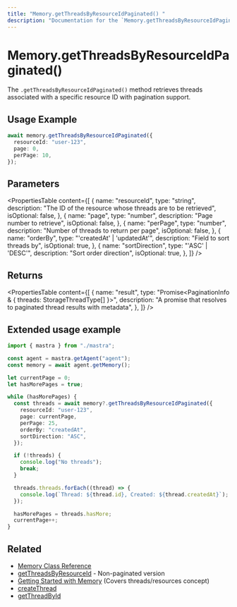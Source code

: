 ```yaml
---
title: "Memory.getThreadsByResourceIdPaginated() "
description: "Documentation for the `Memory.getThreadsByResourceIdPaginated()` method in Mastra, which retrieves threads associated with a specific resource ID with pagination support."
---
```


# Memory.getThreadsByResourceIdPaginated()

The `.getThreadsByResourceIdPaginated()` method retrieves threads associated with a specific resource ID with pagination support.

## Usage Example

```typescript copy
await memory.getThreadsByResourceIdPaginated({
  resourceId: "user-123",
  page: 0,
  perPage: 10,
});
```

## Parameters

<PropertiesTable
content={[
{
name: "resourceId",
type: "string",
description: "The ID of the resource whose threads are to be retrieved",
isOptional: false,
},
{
name: "page",
type: "number",
description: "Page number to retrieve",
isOptional: false,
},
{
name: "perPage",
type: "number",
description: "Number of threads to return per page",
isOptional: false,
},
{
name: "orderBy",
type: "'createdAt' | 'updatedAt'",
description: "Field to sort threads by",
isOptional: true,
},
{
name: "sortDirection",
type: "'ASC' | 'DESC'",
description: "Sort order direction",
isOptional: true,
},
]}
/>

## Returns

<PropertiesTable
content={[
{
name: "result",
type: "Promise<PaginationInfo & { threads: StorageThreadType[] }>",
description: "A promise that resolves to paginated thread results with metadata",
},
]}
/>

## Extended usage example

```typescript filename="src/test-memory.ts" showLineNumbers copy
import { mastra } from "./mastra";

const agent = mastra.getAgent("agent");
const memory = await agent.getMemory();

let currentPage = 0;
let hasMorePages = true;

while (hasMorePages) {
  const threads = await memory?.getThreadsByResourceIdPaginated({
    resourceId: "user-123",
    page: currentPage,
    perPage: 25,
    orderBy: "createdAt",
    sortDirection: "ASC",
  });

  if (!threads) {
    console.log("No threads");
    break;
  }

  threads.threads.forEach((thread) => {
    console.log(`Thread: ${thread.id}, Created: ${thread.createdAt}`);
  });

  hasMorePages = threads.hasMore;
  currentPage++;
}
```

## Related

- [Memory Class Reference](/docs/reference/memory)
- [getThreadsByResourceId](/docs/reference/memory/getThreadsByResourceId) - Non-paginated version
- [Getting Started with Memory](/docs/memory/overview) (Covers threads/resources concept)
- [createThread](/docs/reference/memory/createThread)
- [getThreadById](/docs/reference/memory/getThreadById)
